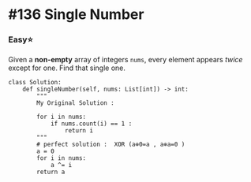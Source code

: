 # \#136 Single Number

### Easy:star:

Given a **non-empty** array of integers `nums`, every element appears _twice_ except for one. Find that single one.

```text
class Solution:
    def singleNumber(self, nums: List[int]) -> int:
        """
        My Original Solution :
        
        for i in nums:
            if nums.count(i) == 1 :
                return i
        """
        # perfect solution :  XOR (a⊕0=a , a⊕a=0 )
        a = 0
        for i in nums:
            a ^= i
        return a
```

